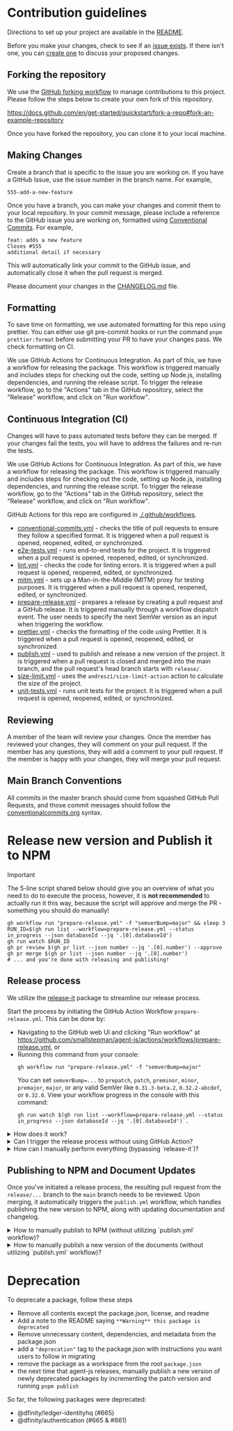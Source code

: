 # Contribution guidelines

Directions to set up your project are available in the [README](./README.md).

Before you make your changes, check to see if an [issue exists](https://github.com/dfinity/agent-js/issues). If there isn't one, you can [create one](https://github.com/dfinity/agent-js/issues/new/choose) to discuss your proposed changes.

## Forking the repository

We use the [GitHub forking workflow](https://help.github.com/articles/fork-a-repo/) to manage contributions to this project. Please follow the steps below to create your own fork of this repository.

https://docs.github.com/en/get-started/quickstart/fork-a-repo#fork-an-example-repository

Once you have forked the repository, you can clone it to your local machine.

## Making Changes

Create a branch that is specific to the issue you are working on. If you have a GitHub Issue, use the issue number in the branch name. For example,

```
555-add-a-new-feature
```

Once you have a branch, you can make your changes and commit them to your local repository. In your commit message, please include a reference to the GitHub issue you are working on, formatted using [Conventional Commits](https://www.conventionalcommits.org/en/v1.0.0-beta.2/#examples). For example,

```
feat: adds a new feature
Closes #555
additional detail if necessary
```

This will automatically link your commit to the GitHub issue, and automatically close it when the pull request is merged.

Please document your changes in the [CHANGELOG.md](./docs/CHANGELOG.md) file.

## Formatting

To save time on formatting, we use automated formatting for this repo using prettier. You can either use git pre-commit hooks or run the command `pnpm prettier:format` before submitting your PR to have your changes pass. We check formatting on CI.

We use GitHub Actions for Continuous Integration. As part of this, we have a workflow for releasing the package. This workflow is triggered manually and includes steps for checking out the code, setting up Node.js, installing dependencies, and running the release script.
To trigger the release workflow, go to the "Actions" tab in the GitHub repository, select the "Release" workflow, and click on "Run workflow".

## Continuous Integration (CI)

Changes will have to pass automated tests before they can be merged. If your changes fail the tests, you will have to address the failures and re-run the tests.

We use GitHub Actions for Continuous Integration. As part of this, we have a workflow for releasing the package. This workflow is triggered manually and includes steps for checking out the code, setting up Node.js, installing dependencies, and running the release script.
To trigger the release workflow, go to the "Actions" tab in the GitHub repository, select the "Release" workflow, and click on "Run workflow".

GitHub Actions for this repo are configured in [./.github/workflows](./.github/workflows).

- [conventional-commits.yml](./.github/workflows/.yml) - checks the title of pull requests to ensure they follow a specified format. It is triggered when a pull request is opened, reopened, edited, or synchronized.
- [e2e-tests.yml](./.github/workflows/.yml) - runs end-to-end tests for the project. It is triggered when a pull request is opened, reopened, edited, or synchronized.
- [lint.yml](./.github/workflows/.yml) - checks the code for linting errors. It is triggered when a pull request is opened, reopened, edited, or synchronized.
- [mitm.yml](./.github/workflows/.yml) - sets up a Man-in-the-Middle (MITM) proxy for testing purposes. It is triggered when a pull request is opened, reopened, edited, or synchronized.
- [prepare-release.yml](./.github/workflows/prepare-release.yml) - prepares a release by creating a pull request and a GitHub release. It is triggered manually through a workflow dispatch event. The user needs to specify the next SemVer version as an input when triggering the workflow.
- [prettier.yml](./.github/workflows/.yml) - checks the formatting of the code using Prettier. It is triggered when a pull request is opened, reopened, edited, or synchronized.
- [publish.yml](./.github/workflows/.yml) - used to publish and release a new version of the project. It is triggered when a pull request is closed and merged into the main branch, and the pull request's head branch starts with `release/`.
- [size-limit.yml](./.github/workflows/.yml) - uses the `andresz1/size-limit-action` action to calculate the size of the project.
- [unit-tests.yml](./.github/workflows/.yml) - runs unit tests for the project. It is triggered when a pull request is opened, reopened, edited, or synchronized.

## Reviewing

A member of the team will review your changes. Once the member has reviewed your changes, they will comment on your pull request. If the member has any questions, they will add a comment to your pull request. If the member is happy with your changes, they will merge your pull request.

## Main Branch Conventions

All commits in the master branch should come from squashed GitHub Pull Requests, and those commit messages should follow the [conventionalcommits.org](https://conventionalcommits.org) syntax.

# Release new version and Publish it to NPM

> [!IMPORTANT]  
> The 5-line script shared below should give you an overview of what you need to do to execute the process, however, it is **not recommended** to actually run it this way, because the script will approve and merge the PR - something you should do manually!
>
> ```
> gh workflow run "prepare-release.yml" -f "semverBump=major" && sleep 3
> RUN_ID=$(gh run list --workflow=prepare-release.yml --status in_progress --json databaseId --jq '.[0].databaseId')
> gh run watch $RUN_ID
> gh pr review $(gh pr list --json number --jq '.[0].number') --approve
> gh pr merge $(gh pr list --json number --jq '.[0].number')
> # ... and you're done with releasing and publishing!
> ```

## Release process

We utilize the [release-it](https://github.com/release-it/release-it) package to streamline our release process.

Start the process by initiating the GitHub Action Workflow `prepare-release.yml`. This can be done by:

- Navigating to the GitHub web UI and clicking "Run workflow" at https://github.com/smallstepman/agent-js/actions/workflows/prepare-release.yml, or
- Running this command from your console:
  ```console
  gh workflow run "prepare-release.yml" -f "semverBump=major"
  ```
  You can set `semverBump=...` to `prepatch`, `patch`, `preminor`, `minor`, `premajor`, `major`, or any valid SemVer like `0.31.3-beta.2`, `0.32.2-abcdef`, or `0.32.0`. View your workflow progress in the console with this command:
  ```console
  gh run watch $(gh run list --workflow=prepare-release.yml --status in_progress --json databaseId --jq '.[0].databaseId')`.
  ```

<details>
<summary>
  How does it work?
</summary>

The `prepare-release.yml` GitHub Actions workflow checks out the code, sets up Node.js, installs dependencies, and runs the release script via `release-it`. The process, defined in our `package.json` file, includes the following tasks:

- version bump,
- roll version in [CHANGELOG.md](./docs/CHANGELOG.md),
- new release branch creation,
- git tag creation and push,
- suitable GitHub Release summary creation based on commit history,
- and release PR opening.

Looking at the process from perspective of git log, here is how it would look like

```mermaid
%%{init: { 'logLevel': 'debug', 'theme': 'default' , 'themeVariables': {
              'gitInv0': '#ff0000'
       } } }%%
gitGraph:
    commit id: "PR #3458"
    commit id: "PR #3451"
    commit id: "PR #3454" type: HIGHLIGHT

    branch release/0.20.0
    checkout release/0.20.0
    commit id: "Release 0.20.0" tag: "v0.20.0"

    checkout main
    merge release/0.20.0 id: "chore: release 0.20.0"

    commit id: "PR #3453"
    commit id: "PR #3460"
    commit id: "PR #3455" type: HIGHLIGHT

    branch release/0.21.0
    checkout release/0.21.0
    commit id: "Release 0.21.0" tag: "v0.21.0"

    checkout main
    merge release/0.21.0 id: "chore: release 0.21.0"

    commit id: "etc, etc"
```

The commits with red square icon, indicate the moment when release process was triggered (either by using GitHub Actionr or by running `pnpm release`)

</details>

<details>
<summary>
  Can I trigger the release process without using GitHub Action?
</summary>

Yes, you can manually initiate the process. To do this, you must first install the GitHub CLI binary on your system and authenticate using `gh auth login`. After login, you can trigger the process using:

```console
GITHUB_TOKEN="$(gh auth token)" pnpm release patch # or minor/major/etc
```

</details>

<details>
<summary>
  How can I manually perform everything (bypassing `release-it`)?
</summary>

You can execute the following commands:

```console
# Ensure you are on main branch, and there are no uncommited files
VERSION="0.20.0"
ts-node bin/version.ts $VERSION
ts-node bin/roll-changelog.ts $VERSION

git pull
git checkout release/$VERSION 2>/dev/null || git checkout -b release/$VERSION
git merge main
git push --set-upstream origin release/$VERSION

git add .
git commit -m "chore: release 0.20.0"
git tag "v0.20.0"
git push --force-with-lease

RELEASE_URL=$(gh release create v0.20.0 --generate-notes)
gh pr create --base main --title 'chore: release $VERSION' --body 'GitHub Release: $RELEASE_URL\nNPM release: https://www.npmjs.com/package/@dfinity/agent/v/${version}'"
git checkout main
```

</details>

## Publishing to NPM and Document Updates

Once you've initiated a release process, the resulting pull request from the `release/...` branch to the `main` branch needs to be reviewed. Upon merging, it automatically triggers the `publish.yml` workflow, which handles publishing the new version to NPM, along with updating documentation and changelog.

<details>
<summary>
  How to manually publish to NPM (without utilizing `publish.yml` workflow)?
</summary>

Perform the following steps to manually publish a package to NPM:

1. Create a branch and execute these commands:
   - `git clean -dfx`. This removes all non-tracked files and directories.
   - `pnpm i`. This ensures everything is installed and up-to-date locally.
   - `pnpm build`. This builds all applications and packages.
   - `pnpm version [patch|major|minor|version]`. This updates the version in each package.
   - Manually update the version in the root package.json file.
   - `pnpm i`. This updates the packages' versions in the package-lock.json file.
2. Initiate a new release branch using `git checkout -b release/v<#.#.#>`.
3. Stage your changes with `git add .`.
4. Create a commit including your changes using `git commit -m 'chore: release v<#.#.#>'`.
5. Open a pull request from your fork of the repository.

Once the changes are merged, you can publish to NPM by running:

- `pnpm build`. Re-building for safety.
- `pnpm publish`. To publish packages to NPM.
  - To do this, you will need publishing authorization under our NPM organization. Contact IT if you require access.
  - You can include the `--dry-run` flag to verify the versions and packages before actual publishing.

After publishing to NPM, go to https://github.com/dfinity/agent-js/releases/new, select "Draft a new release", enter the new tag version (in `v#.#.#` format), and click "Publish release".

</details>

<details>
<summary>
  How to manually publish a new version of the documents (without utilizing `publish.yml` workflow)?
</summary>

1. Start with a fresh clone (or execute `git clean -dfx .`)
2. Run `pnpm i`
3. Execute `pnpm make:docs`
4. Deploy the docs using `dfx deploy --network ic`. Note: You may need to request for permissions as a controller for the wallet that owns the docs.

</details>

# Deprecation

To deprecate a package, follow these steps

- Remove all contents except the package.json, license, and readme
- Add a note to the README saying `**Warning** this package is deprecated`
- Remove unnecessary content, dependencies, and metadata from the package.json
- add a `"deprecation"` tag to the package.json with instructions you want users to follow in migrating
- remove the package as a workspace from the root `package.json`
- the next time that agent-js releases, manually publish a new version of newly deprecated packages by incrementing the patch version and running `pnpm publish`

So far, the following packages were deprecated:

- @dfinity/ledger-identityhq (#665)
- @dfinity/authentication (#665 & #661)
